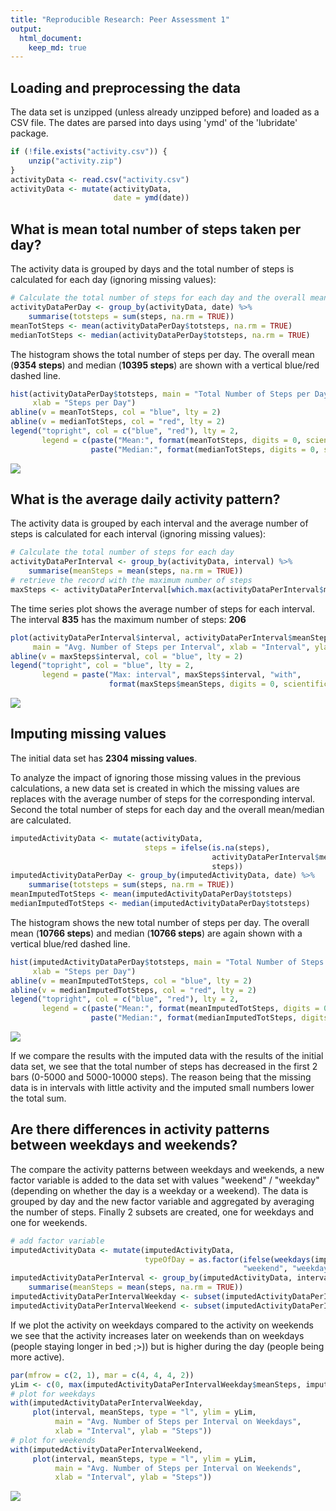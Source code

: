 ```yaml
---
title: "Reproducible Research: Peer Assessment 1"
output: 
  html_document:
    keep_md: true
---
```






## Loading and preprocessing the data

The data set is unzipped (unless already unzipped before) and loaded as a CSV file.
The dates are parsed into days using 'ymd' of the 'lubridate' package.


```r
if (!file.exists("activity.csv")) {
    unzip("activity.zip") 
}
activityData <- read.csv("activity.csv")
activityData <- mutate(activityData,
                       date = ymd(date))
```

## What is mean total number of steps taken per day?

The activity data is grouped by days and the total number of steps is 
calculated for each day (ignoring missing values):


```r
# Calculate the total number of steps for each day and the overall mean and average
activityDataPerDay <- group_by(activityData, date) %>%
    summarise(totsteps = sum(steps, na.rm = TRUE))
meanTotSteps <- mean(activityDataPerDay$totsteps, na.rm = TRUE)
medianTotSteps <- median(activityDataPerDay$totsteps, na.rm = TRUE)
```

The histogram shows the total number of steps per day. The overall mean 
(**9354 steps**) and 
median (**10395 steps**) 
are shown with a vertical blue/red dashed line.


```r
hist(activityDataPerDay$totsteps, main = "Total Number of Steps per Day", 
     xlab = "Steps per Day")
abline(v = meanTotSteps, col = "blue", lty = 2)
abline(v = medianTotSteps, col = "red", lty = 2)
legend("topright", col = c("blue", "red"), lty = 2,
       legend = c(paste("Mean:", format(meanTotSteps, digits = 0, scientific = FALSE), "steps"), 
                  paste("Median:", format(medianTotSteps, digits = 0, scientific = FALSE), "steps")))
```

![](PA1_template_files/figure-html/unnamed-chunk-5-1.png)<!-- -->


## What is the average daily activity pattern?

The activity data is grouped by each interval and the average number of steps is 
calculated for each interval (ignoring missing values):


```r
# Calculate the total number of steps for each day
activityDataPerInterval <- group_by(activityData, interval) %>%
    summarise(meanSteps = mean(steps, na.rm = TRUE))
# retrieve the record with the maximum number of steps
maxSteps <- activityDataPerInterval[which.max(activityDataPerInterval$meanSteps),]
```

The time series plot shows the average number of steps for each interval. 
The interval **835** has the maximum number of steps: 
**206**


```r
plot(activityDataPerInterval$interval, activityDataPerInterval$meanSteps, type = "l",
     main = "Avg. Number of Steps per Interval", xlab = "Interval", ylab = "Steps")
abline(v = maxSteps$interval, col = "blue", lty = 2)
legend("topright", col = "blue", lty = 2,
       legend = paste("Max: interval", maxSteps$interval, "with", 
                      format(maxSteps$meanSteps, digits = 0, scientific = FALSE), "steps"))
```

![](PA1_template_files/figure-html/unnamed-chunk-7-1.png)<!-- -->

## Imputing missing values

The initial data set has **2304 missing values**.

To analyze the impact of ignoring those missing values in the previous calculations, 
a new data set is created in which the missing values are replaces with the 
average number of steps for the corresponding interval. Second the total number
of steps for each day and the overall mean/median are calculated.


```r
imputedActivityData <- mutate(activityData,
                              steps = ifelse(is.na(steps), 
                                             activityDataPerInterval$meanSteps, 
                                             steps))
imputedActivityDataPerDay <- group_by(imputedActivityData, date) %>%
    summarise(totsteps = sum(steps, na.rm = TRUE))
meanImputedTotSteps <- mean(imputedActivityDataPerDay$totsteps)
medianImputedTotSteps <- median(imputedActivityDataPerDay$totsteps)
```

The histogram shows the new total number of steps per day. The overall mean 
(**10766 steps**) and 
median (**10766 steps**) 
are again shown with a vertical blue/red dashed line.


```r
hist(imputedActivityDataPerDay$totsteps, main = "Total Number of Steps per Day", 
     xlab = "Steps per Day")
abline(v = meanImputedTotSteps, col = "blue", lty = 2)
abline(v = medianImputedTotSteps, col = "red", lty = 2)
legend("topright", col = c("blue", "red"), lty = 2,
       legend = c(paste("Mean:", format(meanImputedTotSteps, digits = 0, scientific = FALSE), "steps"), 
                  paste("Median:", format(medianImputedTotSteps, digits = 0, scientific = FALSE), "steps")))
```

![](PA1_template_files/figure-html/unnamed-chunk-9-1.png)<!-- -->

If we compare the results with the imputed data with the results of the initial data set, 
we see that the total number of steps has decreased in the first 2 bars (0-5000 and 5000-10000 steps).
The reason being that the missing data is in intervals with little activity and the 
imputed small numbers lower the total sum.

## Are there differences in activity patterns between weekdays and weekends?

The compare the activity patterns between weekdays and weekends, a new factor
variable is added to the data set with values "weekend" / "weekday" (depending
on whether the day is a weekday or a weekend). The data is grouped by day and the
new factor variable and aggregated by averaging the number of steps.
Finally 2 subsets are created, one for weekdays and one for weekends.


```r
# add factor variable 
imputedActivityData <- mutate(imputedActivityData,
                              typeOfDay = as.factor(ifelse(weekdays(imputedActivityData$date) %in% c("Saturday", "Sunday"), 
                                                    "weekend", "weekday")))
imputedActivityDataPerInterval <- group_by(imputedActivityData, interval, typeOfDay) %>%
    summarise(meanSteps = mean(steps, na.rm = TRUE))
imputedActivityDataPerIntervalWeekday <- subset(imputedActivityDataPerInterval, typeOfDay == "weekday")
imputedActivityDataPerIntervalWeekend <- subset(imputedActivityDataPerInterval, typeOfDay == "weekend")
```

If we plot the activity on weekdays compared to the activity on weekends we see
that the activity increases later on weekends than on weekdays (people staying 
longer in bed ;>)) but is higher during the day (people being more active).


```r
par(mfrow = c(2, 1), mar = c(4, 4, 4, 2))
yLim <- c(0, max(imputedActivityDataPerIntervalWeekday$meanSteps, imputedActivityDataPerIntervalWeekend$meanSteps)) + 5
# plot for weekdays
with(imputedActivityDataPerIntervalWeekday, 
     plot(interval, meanSteps, type = "l", ylim = yLim, 
          main = "Avg. Number of Steps per Interval on Weekdays", 
          xlab = "Interval", ylab = "Steps"))
# plot for weekends
with(imputedActivityDataPerIntervalWeekend, 
     plot(interval, meanSteps, type = "l", ylim = yLim, 
          main = "Avg. Number of Steps per Interval on Weekends", 
          xlab = "Interval", ylab = "Steps"))
```

![](PA1_template_files/figure-html/unnamed-chunk-11-1.png)<!-- -->
